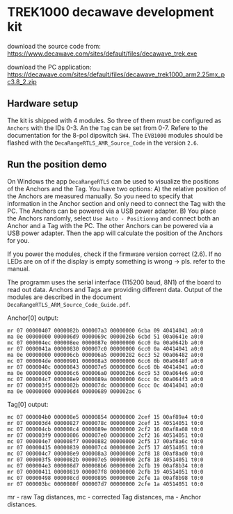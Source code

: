 # TREK1000 decawave development kit

download the source code from:
https://www.decawave.com/sites/default/files/decawave_trek.exe

download the PC application:
https://decawave.com/sites/default/files/decawave_trek1000_arm2.25mx_pc3.8_2.zip


## Hardware setup 

The kit is shipped with 4 modules. So three of them must be configured as `Anchors` with the IDs 0-3. An the `Tag` can be set from 0-7. Refere to the documentation for the 8-pol dipswitch `SW4`.  The `EVB1000` modules should be flashed with the `DecaRangeRTLS_AMR_Source_Code` in the version `2.6`. 

## Run the position demo

On Windows the app `DecaRangeRTLS` can be used to visualize the positions of the Anchors and the Tag. You have two options: A) the relative position of the Anchors are measured manually. So you need to specify that information in the Anchor section and only need to connect the Tag with the PC. The Anchors can be powered via a USB power adapter. B) You place the Anchors randomly, select `Use Auto - Positionng` and connect both an Anchor and a Tag with the PC. The other Anchors can be powered via a USB power adapter. Then the app will calculate the position of the Anchors for you. 

If you power the modules, check if the firmware version correct (2.6). If no LEDs are on of if the display is empty something is wrong -> pls. refer to the manual.

The programm uses the serial interface (115200 baud, 8N1) of the board to read out data. Anchors and Tags are providing different data. Output of the modules are described in the document `DecaRangeRTLS_ARM_Source_Code_Guide.pdf`.  

Anchor[0] output:
```
mr 07 00000407 0000082b 000007a3 00000000 6cba 09 40414041 a0:0
ma 0e 00000000 000006d9 0000069c 0000026b 6cbd 51 00a0641e a0:0
mc 07 000004ec 000008ee 0000087e 00000000 6cc0 0a 00a0642b a0:0
mr 07 0000041a 00000830 000007c0 00000000 6cc0 0a 40414041 a0:0
ma 0e 00000000 000006cb 000006a5 00000282 6cc3 52 00a06482 a0:0
mc 07 000004de 00000901 000008a3 00000000 6cc6 0b 00a0648f a0:0
mr 07 0000040c 00000843 000007e5 00000000 6cc6 0b 40414041 a0:0
ma 0e 00000000 000006c6 000006a0 000002b6 6cc9 53 00a064e6 a0:0
mc 07 000004c7 000008e9 0000089a 00000000 6ccc 0c 00a064f3 a0:0
mr 07 000003f5 0000082b 000007dc 00000000 6ccc 0c 40414041 a0:0
ma 0e 00000000 000006d4 00000689 000002ac 6
```
Tag[0] output:
```
mc 07 000004b0 000008e5 00000854 00000000 2cef 15 00af89a4 t0:0
mr 07 000003d4 00000827 0000078c 00000000 2cef 15 40514051 t0:0
mc 07 000004cb 000008c4 0000089e 00000000 2cf2 16 00af8a08 t0:0
mr 07 000003f9 00000806 000007e0 00000000 2cf2 16 40514051 t0:0
mc 07 000004e7 000008f7 00000882 00000000 2cf5 17 00af8a6c t0:0
mr 07 00000415 00000839 000007c4 00000000 2cf5 17 40514051 t0:0
mc 07 000004c7 000008e9 000008a3 00000000 2cf8 18 00af8ad0 t0:0
mr 07 000003f5 0000082b 000007e5 00000000 2cf8 18 40514051 t0:0
mc 07 000004e3 000008d7 000008b6 00000000 2cfb 19 00af8b34 t0:0
mr 07 00000411 00000819 000007f8 00000000 2cfb 19 40514051 t0:0
mc 07 00000498 000008cd 00000895 00000000 2cfe 1a 00af8b98 t0:0
mr 07 000003bc 0000080f 000007d7 00000000 2cfe 1a 40514051 t0:0

```

mr - raw Tag distances, mc - corrected Tag distances, ma - Anchor distances.
